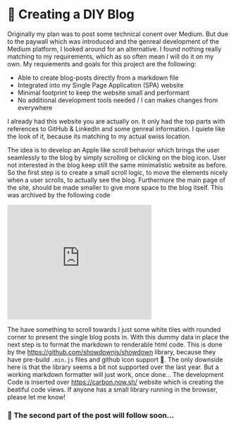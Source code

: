 # :tada: Creating a DIY Blog

Originally my plan was to post some technical conent over Medium. But due to the paywall which was introduced and the genreal development of the Medium platform, I looked around for an alternative. I found nothing really matching to my requirements, which as so often mean I will do it on my own. My requiements and goals for this project are the following:

* Able to create blog-posts directly from a markdown file
* Integrated into my Single Page Application (SPA) website
* Minimal footprint to keep the website small and performant
* No additional development tools needed / I can makes changes from everywhere

I already had this website you are actually on. It only had the top parts with references to GitHub & LinkedIn and some genreal information. I quiete like the look of it, because its matching to my actual swiss location. 

The idea is to develop an Apple like scroll behavior which brings the user seamlessly to the blog by simply scrolling or clicking on the blog icon. User not interested in the blog keep still the same minimalistic website as before.
So the first step is to create a small scroll logic, to move the elements nicely when a user scrolls, to actually see the blog.
Furthermore the main page of the site, should be made smaller to give more space to the blog itself. This was archived by the following code

<iframe
  src="https://carbon.now.sh/embed/5sOxoxtcdsDkvpkVsNrB"
  style="width: 327px; height: 260px; border:0; transform: scale(1); overflow:hidden;"
  sandbox="allow-scripts allow-same-origin">
</iframe>

The have something to scroll towards I just some white tiles with rounded corner to present the single blog posts in.
With this dummy data in place the next step is to format the markdown to renderable html code.
This is done by the <https://github.com/showdownjs/showdown> library, because they have pre-build `.min.js` files and github icon support :muscle:.
The only downside here is that the library seems a bit not supported over the last year. But a working markdown formatter will just work, once done...
The development Code is inserted over <https://carbon.now.sh/> website which is creating the beatiful code views. If anyone has a small library running in the browser, please let me know!

### :construction: The second part of the post will follow soon...

